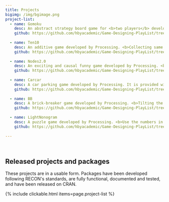 ```yaml
---
title: Projects
bigimg: /img/bgimage.png
project-list:
  - name: Gomoku
    desc: An abstract strategy board game for <b>two players</b> developed by Processing. Players <b>take turns placing a piece</b> of their color (black or white) on one empty intersection. The winner is the first player to <b>form an unbroken row of five pieces horizontally, vertically, or diagonally.</b>
    github: https://github.com/hbyacademic/Game-Designing-PlayList/tree/master/GD_014_GomokuAPP
    
  - name: Ten10
    desc: An additive game developed by Processing. <b>Collecting same tiles to form next stage tiles.</b> The goal is to get the final tile. Within a period of time, all the tiles move up. Once a tile reaches the top of the game border, game is over. 
    github: https://github.com/hbyacademic/Game-Designing-PlayList/tree/master/GD_015_Ten10APP
  
  - name: Nodes2.0
    desc: An exciting and causal funny game developed by Processing. <b>To pin all the dots one by one to spinning circle with taps.</b> The game is over when a dot gets touch with other dots. It becomes challenging and interesting when going through different levels.
    github: https://github.com/hbyacademic/Game-Designing-PlayList/tree/master/GD_016_NodesAPP
  
  - name: Carcar
    desc: A car parking game developed by Processing. It is provided with four control buttons, which are left, right, forward, and toward. The goal is to <b>drive the car into the parking space.</b> There is no time limit to practice parking. 
    github: https://github.com/hbyacademic/Game-Designing-PlayList/tree/master/GD_017_CarcarAPP
    
  - name: BB
    desc: A brick-breaker game developed by Processing. <b>Tilting the phone to control the paddle</b> and keep the ball in the game. Your mission is to <b>remove all the breakable bricks</b> by hitting them with the ball. Interestingly, some bricks need more than a single hit. 
    github: https://github.com/hbyacademic/Game-Designing-PlayList/tree/master/GD_018_BrickBreakerApp
    
  - name: LightNonogram
    desc: A puzzle game developed by Processing. <b>Use the numbers in the rows and columns to solve the puzzle. These numbers tell you the runs of gray squares in each row and column.</b> The gray squares can be put in fill mode and the sign "X"s can be put in mark mode. Five lives are given when game starts. 
    github: https://github.com/hbyacademic/Game-Designing-PlayList/tree/master/GD_019_LightNonogram
    
---
```




<br>

## Released projects and packages

These projects are in a usable form. Packages have been developed following
RECON's standards, are fully functional, documented and tested, and have been
released on CRAN.

{% include clickable.html items=page.project-list %}
